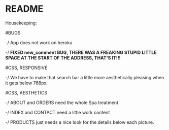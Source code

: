 # README

Housekeeping:

#BUGS

-/ App does not work on heroku

-/ **FIXED new_comment BUG, THERE WAS A FREAKING STUPID LITTLE SPACE AT THE START OF THE ADDRESS, THAT'S IT!!!**

#CSS, RESPONSIVE

-/ We have to make that search bar a little more aesthetically pleasing when it gets below 768px.

#CSS, AESTHETICS

-/ ABOUT and ORDERS need the whole Spa treatment

-/ INDEX and CONTACT need a little work content

-/ PRODUCTS just needs a nice look for the details below each picture.
